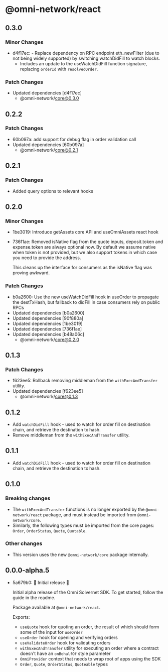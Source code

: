 # @omni-network/react

## 0.3.0

### Minor Changes

- d4f17ec: - Replace dependency on RPC endpoint eth_newFilter (due to not being widely supported) by switching watchDidFill to watch blocks.
  - Includes an update to the useWatchDidFill function signature, replacing `orderId` with `resolvedOrder`.

### Patch Changes

- Updated dependencies [d4f17ec]
  - @omni-network/core@0.3.0

## 0.2.2

### Patch Changes

- 60b097a: add support for debug flag in order validation call
- Updated dependencies [60b097a]
  - @omni-network/core@0.2.1

## 0.2.1

### Patch Changes

- Added query options to relevant hooks

## 0.2.0

### Minor Changes

- 1be3019: Introduce getAssets core API and useOmniAssets react hook
- 736f1ae: Removed isNative flag from the quote inputs, deposit.token and expense.token are always optional now. By default we assume native when token is not provided, but we also support tokens in which case you need to provide the address.

  This cleans up the interface for consumers as the isNative flag was proving awkward.

### Patch Changes

- b0a2600: Use the new useWatchDidFill hook in useOrder to propagate the destTxHash, but fallback to didFill in case consumers rely on public RPCs
- Updated dependencies [b0a2600]
- Updated dependencies [90f880a]
- Updated dependencies [1be3019]
- Updated dependencies [736f1ae]
- Updated dependencies [b48a06c]
  - @omni-network/core@0.2.0

## 0.1.3

### Patch Changes

- f623ee5: Rollback removing middleman from the `withExecAndTransfer` utility.
- Updated dependencies [f623ee5]
  - @omni-network/core@0.1.3

## 0.1.2

- Add `watchDidFill` hook - used to watch for order fill on destination chain, and retrieve the destination tx hash.
- Remove middleman from the `withExecAndTransfer` utility.

## 0.1.1

- Add `watchDidFill` hook - used to watch for order fill on destination chain, and retrieve the destination tx hash.

## 0.1.0

### Breaking changes

- The `withExecAndTransfer` functions is no longer exported by the `@omni-network/react` package, and must instead be imported from `@omni-network/core`.
- Similarly, the following types must be imported from the core pages: `Order`, `OrderStatus`, `Quote`, `Quotable`.

### Other changes

- This version uses the new `@omni-network/core` package internally.

## 0.0.0-alpha.5

- 5a679b0: 🎉 Initial release 🎉

  Initial alpha release of the Omni Solvernet SDK. To get started, follow the guide in the readme.

  Package available at `@omni-network/react`.

  Exports:

  - `useQuote` hook for quoting an order, the result of which should form some of the input for `useOrder`
  - `useOrder` hook for opening and verifying orders
  - `useValidateOrder` hook for validating orders
  - `withExecAndTransfer` utility for executing an order where a contract doesn't have an `onBehalfOf` style parameter
  - `OmniProvider` context that needs to wrap root of apps using the SDK
  - `Order`, `Quote`, `OrderStatus`, `Quoteable` types
